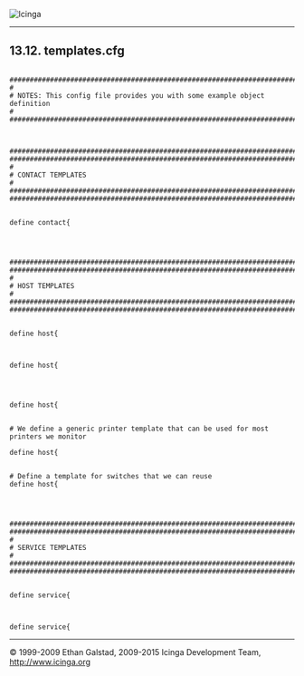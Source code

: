  ![Icinga](../images/logofullsize.png "Icinga") 

* * * * *

13.12. templates.cfg
--------------------

<pre><code>
###############################################################################
#
# NOTES: This config file provides you with some example object definition
#
###############################################################################



###############################################################################
###############################################################################
#
# CONTACT TEMPLATES
#
###############################################################################
###############################################################################


define contact{




###############################################################################
###############################################################################
#
# HOST TEMPLATES
#
###############################################################################
###############################################################################


define host{



define host{




define host{


# We define a generic printer template that can be used for most printers we monitor

define host{


# Define a template for switches that we can reuse
define host{




###############################################################################
###############################################################################
#
# SERVICE TEMPLATES
#
###############################################################################
###############################################################################


define service{



define service{
</code></pre>

* * * * *


© 1999-2009 Ethan Galstad, 2009-2015 Icinga Development Team,
http://www.icinga.org
